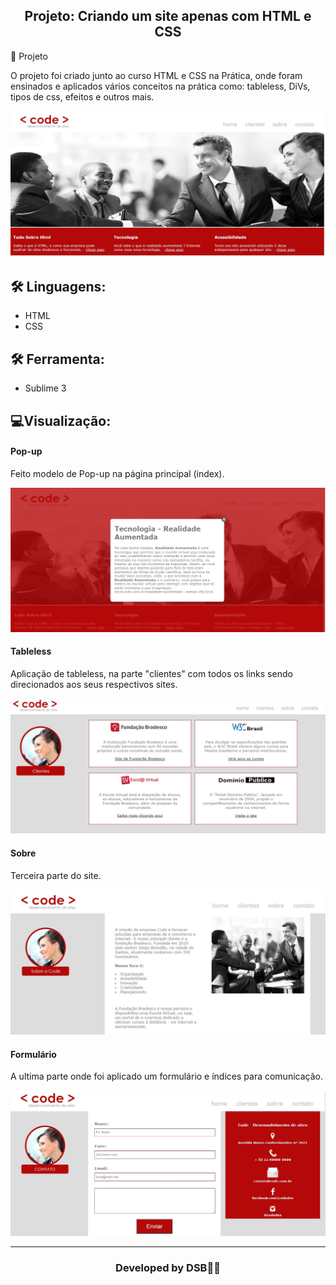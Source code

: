 <h2 align="center">Projeto: Criando um site apenas com HTML e CSS</h2
​    


## 🚀 Projeto

O projeto foi criado junto ao curso HTML e CSS na Prática, onde foram ensinados e aplicados vários conceitos na prática como: tableless, DiVs,  tipos de css, efeitos e outros mais.



<img src="Imagem 2/part-1.jpg">



## 🛠 Linguagens:

* HTML
* CSS



## 🛠 Ferramenta:

* Sublime 3



##  💻Visualização:

<h4>Pop-up</h4>

<p> Feito modelo de Pop-up na página principal (index).</p>

<img src="Imagem 2/part-2.jpg">



<h4>Tableless</h4>

<p> Aplicação de tableless, na parte "clientes" com todos os links sendo direcionados aos seus respectivos sites.</p>

<img src="Imagem 2/part-3.jpg">



<h4>Sobre</h4>

<p> Terceira parte do site.</p>

<img src="Imagem 2/part-4.jpg">



<h4>Formulário</h4>

<p> A ultima parte onde foi aplicado um formulário e índices para comunicação.</p>

<img src="Imagem 2/part-5.jpg">





---

<h3><p align= center>Developed by <strong>DSB🐱‍👤</strong></p><h3>

